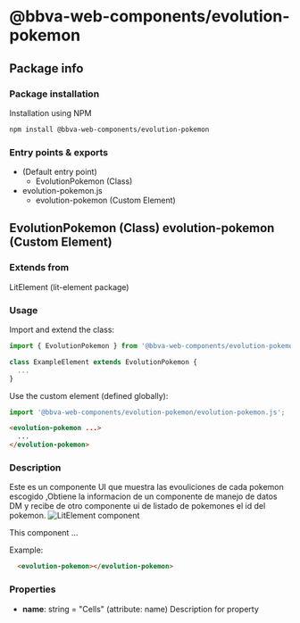 # @bbva-web-components/evolution-pokemon

## Package info

### Package installation

Installation using NPM

```bash
npm install @bbva-web-components/evolution-pokemon
```

### Entry points & exports

- (Default entry point)
  - EvolutionPokemon (Class)
- evolution-pokemon.js
  - evolution-pokemon (Custom Element)


## EvolutionPokemon (Class) evolution-pokemon (Custom Element) 

### Extends from

LitElement (lit-element package)

### Usage

Import and extend the class:

```js
import { EvolutionPokemon } from '@bbva-web-components/evolution-pokemon';

class ExampleElement extends EvolutionPokemon {
  ...
}
```

Use the custom element (defined globally):

```js
import '@bbva-web-components/evolution-pokemon/evolution-pokemon.js';
```

```html
<evolution-pokemon ...>
  ...
</evolution-pokemon>
```

### Description
Este es un componente UI que muestra las evouliciones de cada pokemon  escogido ,Obtiene la informacion de un componente de manejo de datos DM y recibe de otro componente ui de listado de pokemones el id del pokemon.
![LitElement component](https://img.shields.io/badge/litElement-component-blue.svg)

This component ...

Example:

```html
  <evolution-pokemon></evolution-pokemon>
```

### Properties

- **name**: string = "Cells" (attribute: name)
    Description for property
